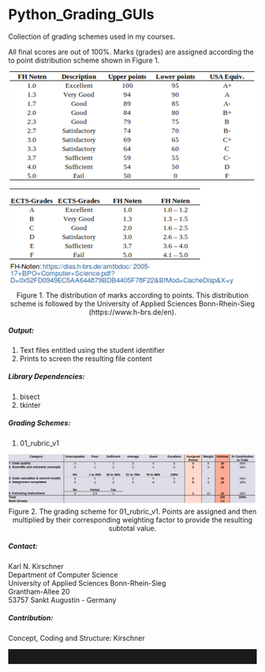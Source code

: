 # Python_Grading_GUIs
Collection of grading schemes used in my courses.

All final scores are out of 100%. Marks (grades) are assigned according the to point distribution scheme shown in Figure 1.

<p align="center">
  <img src="00_images/mark_breakdown.png" width="500" title="hover text"><br>
  Figure 1. The distribution of marks according to points. This distribution scheme is followed by the University of Applied Sciences Bonn-Rhein-Sieg (https://www.h-brs.de/en).
</p>

##### Output:
1) Text files entitled using the student identifier
2) Prints to screen the resulting file content

##### Library Dependencies:
1) bisect
2) tkinter

##### Grading Schemes:
1) 01_rubric_v1

<p align="center">
  <img src="00_images/rubric_1.png" width="1000" title="hover text"><br>
  Figure 2. The grading scheme for 01_rubric_v1. Points are assigned and then multiplied by their corresponding weighting factor to provide the resulting subtotal value.
</p>

##### Contact:
Karl N. Kirschner<br>
Department of Computer Science<br>
University of Applied Sciences Bonn-Rhein-Sieg<br>
Grantham-Allee 20<br>
53757 Sankt Augustin - Germany<br>

##### Contribution:
Concept, Coding and Structure: Kirschner<br>

<hr style="height:30px"> 

